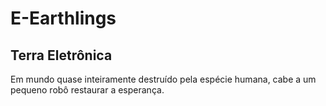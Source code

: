 # E-Earthlings
## Terra Eletrônica
Em mundo quase inteiramente destruído pela espécie humana, cabe a um pequeno robô restaurar a esperança.
